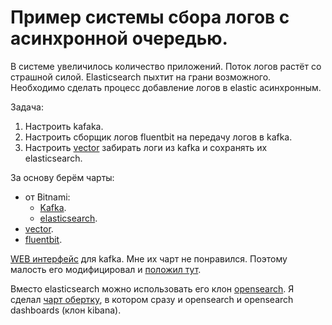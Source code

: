 # Пример системы сбора логов с асинхронной очередью.

В системе увеличилось количество приложений. Поток логов растёт со страшной силой.
Elasticsearch пыхтит на грани возможного. Необходимо сделать процесс добавление логов в elastic асинхронным.

Задача: 
1. Настроить kafaka.
2. Настроить сборщик логов fluentbit на передачу логов в kafka.
3. Настроить [vector](https://vector.dev/docs) забирать логи из kafka и сохранять их elasticsearch.

За основу берём чарты:
* от Bitnami:
  * [Kafka](https://github.com/bitnami/charts/tree/master/bitnami/kafka).
  * [elasticsearch](https://github.com/bitnami/charts/tree/master/bitnami/elasticsearch).
* [vector](https://helm.vector.dev).
* [fluentbit](https://fluent.github.io/helm-charts).

[WEB интерфейс](https://github.com/obsidiandynamics/kafdrop) для kafka. Мне их чарт не понравился. Поэтому малость его
модифицировал и [положил тут](charts/kafdrop).

Вместо elasticsearch можно использовать его клон [opensearch](https://opensearch.org/docs/latest). Я сделал [чарт 
обертку](charts/opensearch-art), в котором сразу и opensearch и opensearch dashboards (клон kibana).